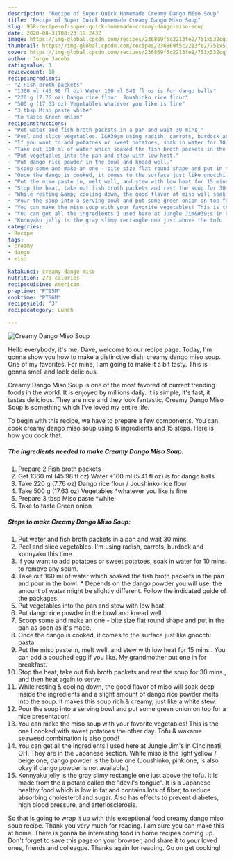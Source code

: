 ```yaml
---
description: "Recipe of Super Quick Homemade Creamy Dango Miso Soup"
title: "Recipe of Super Quick Homemade Creamy Dango Miso Soup"
slug: 958-recipe-of-super-quick-homemade-creamy-dango-miso-soup
date: 2020-08-31T08:23:19.243Z
image: https://img-global.cpcdn.com/recipes/236869f5c2213fe2/751x532cq70/creamy-dango-miso-soup-recipe-main-photo.jpg
thumbnail: https://img-global.cpcdn.com/recipes/236869f5c2213fe2/751x532cq70/creamy-dango-miso-soup-recipe-main-photo.jpg
cover: https://img-global.cpcdn.com/recipes/236869f5c2213fe2/751x532cq70/creamy-dango-miso-soup-recipe-main-photo.jpg
author: Jorge Jacobs
ratingvalue: 3
reviewcount: 10
recipeingredient:
- "2 Fish broth packets"
- "1360 ml (45.98 fl oz) Water 160 ml 541 fl oz is for dango balls"
- "220 g (7.76 oz) Dango rice flour  Joushinko rice flour"
- "500 g (17.63 oz) Vegetables whatever you like is fine"
- "3 tbsp Miso paste white"
- "to taste Green onion"
recipeinstructions:
- "Put water and fish broth packets in a pan and wait 30 mins."
- "Peel and slice vegetables. I&#39;m using radish, carrots, burdock and konnyaku this time."
- "If you want to add potatoes or sweet potatoes, soak in water for 10 mins. to remove any scum."
- "Take out 160 ml of water which soaked the fish broth packets in the pan and pour in the bowl. * Depends on the dango powder you will use, the amount of water might be slightly different. Follow the indicated guide of the packages."
- "Put vegetables into the pan and stew with low heat."
- "Put dango rice powder in the bowl and knead well."
- "Scoop some and make an one - bite size flat round shape and put in the pan as soon as it&#39;s made."
- "Once the dango is cooked, it comes to the surface just like gnocchi pasta."
- "Put the miso paste in, melt well, and stew with low heat for 15 mins.. You can add a pouched egg if you like. My grandmother put one in for breakfast."
- "Stop the heat, take out fish broth packets and rest the soup for 30 mins., and then heat again to serve."
- "While resting &amp; cooling down, the good flavor of miso will soak deep inside the ingredients and a slight amount of dango rice powder melts into the soup. It makes this soup rich &amp; creamy, just like a white stew."
- "Pour the soup into a serving bowl and put some green onion on top for a nice presentation!"
- "You can make the miso soup with your favorite vegetables! This is the one I cooked with sweet potatoes the other day. Tofu &amp; wakame seaweed combination is also good!"
- "You can get all the ingredients I used here at Jungle Jim&#39;s in Cincinnati, OH. They are in the Japanese section. White miso is the light yellow / beige one, dango powder is the blue one (Joushinko, pink one, is also okay if dango powder is not available.)"
- "Konnyaku jelly is the gray slimy rectangle one just above the tofu. It is made from the a potato called the &#34;devil&#39;s tongue&#34;. It is a Japanese healthy food which is low in fat and contains lots of fiber, to reduce absorbing cholesterol and sugar. Also has effects to prevent diabetes, high blood pressure, and arteriosclerosis."
categories:
- Recipe
tags:
- creamy
- dango
- miso

katakunci: creamy dango miso 
nutrition: 278 calories
recipecuisine: American
preptime: "PT15M"
cooktime: "PT56M"
recipeyield: "3"
recipecategory: Lunch

---
```



![Creamy Dango Miso Soup](https://img-global.cpcdn.com/recipes/236869f5c2213fe2/751x532cq70/creamy-dango-miso-soup-recipe-main-photo.jpg)

Hello everybody, it's me, Dave, welcome to our recipe page. Today, I'm gonna show you how to make a distinctive dish, creamy dango miso soup. One of my favorites. For mine, I am going to make it a bit tasty. This is gonna smell and look delicious.



Creamy Dango Miso Soup is one of the most favored of current trending foods in the world. It is enjoyed by millions daily. It is simple, it's fast, it tastes delicious. They are nice and they look fantastic. Creamy Dango Miso Soup is something which I've loved my entire life.


To begin with this recipe, we have to prepare a few components. You can cook creamy dango miso soup using 6 ingredients and 15 steps. Here is how you cook that.

<!--inarticleads1-->

##### The ingredients needed to make Creamy Dango Miso Soup:

1. Prepare 2 Fish broth packets
1. Get 1360 ml (45.98 fl oz) Water *160 ml (5.41 fl oz) is for dango balls
1. Take 220 g (7.76 oz) Dango rice flour / Joushinko rice flour
1. Take 500 g (17.63 oz) Vegetables *whatever you like is fine
1. Prepare 3 tbsp Miso paste *white
1. Take to taste Green onion




<!--inarticleads2-->

##### Steps to make Creamy Dango Miso Soup:

1. Put water and fish broth packets in a pan and wait 30 mins.
1. Peel and slice vegetables. I&#39;m using radish, carrots, burdock and konnyaku this time.
1. If you want to add potatoes or sweet potatoes, soak in water for 10 mins. to remove any scum.
1. Take out 160 ml of water which soaked the fish broth packets in the pan and pour in the bowl. * Depends on the dango powder you will use, the amount of water might be slightly different. Follow the indicated guide of the packages.
1. Put vegetables into the pan and stew with low heat.
1. Put dango rice powder in the bowl and knead well.
1. Scoop some and make an one - bite size flat round shape and put in the pan as soon as it&#39;s made.
1. Once the dango is cooked, it comes to the surface just like gnocchi pasta.
1. Put the miso paste in, melt well, and stew with low heat for 15 mins.. You can add a pouched egg if you like. My grandmother put one in for breakfast.
1. Stop the heat, take out fish broth packets and rest the soup for 30 mins., and then heat again to serve.
1. While resting &amp; cooling down, the good flavor of miso will soak deep inside the ingredients and a slight amount of dango rice powder melts into the soup. It makes this soup rich &amp; creamy, just like a white stew.
1. Pour the soup into a serving bowl and put some green onion on top for a nice presentation!
1. You can make the miso soup with your favorite vegetables! This is the one I cooked with sweet potatoes the other day. Tofu &amp; wakame seaweed combination is also good!
1. You can get all the ingredients I used here at Jungle Jim&#39;s in Cincinnati, OH. They are in the Japanese section. White miso is the light yellow / beige one, dango powder is the blue one (Joushinko, pink one, is also okay if dango powder is not available.)
1. Konnyaku jelly is the gray slimy rectangle one just above the tofu. It is made from the a potato called the &#34;devil&#39;s tongue&#34;. It is a Japanese healthy food which is low in fat and contains lots of fiber, to reduce absorbing cholesterol and sugar. Also has effects to prevent diabetes, high blood pressure, and arteriosclerosis.




So that is going to wrap it up with this exceptional food creamy dango miso soup recipe. Thank you very much for reading. I am sure you can make this at home. There is gonna be interesting food in home recipes coming up. Don't forget to save this page on your browser, and share it to your loved ones, friends and colleague. Thanks again for reading. Go on get cooking!
